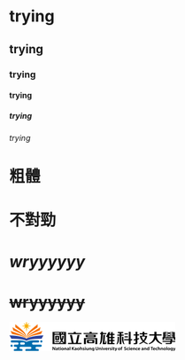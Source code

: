 # trying
## trying
### trying
#### trying
##### trying
###### trying
# **粗體**
# 不對勁
# *wryyyyyy*
# ~~wryyyyyy~~

![NKUST](nkust.png "NKUST")
